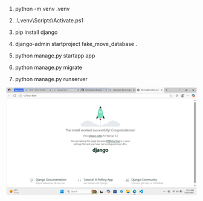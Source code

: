 
1. python -m venv .venv

2. .\\.venv\Scripts\Activate.ps1 

3. pip install django

4. django-admin startproject fake_move_database .

5. python manage.py startapp app

6. python manage.py migrate

7. python manage.py runserver

![alt text](image.png)